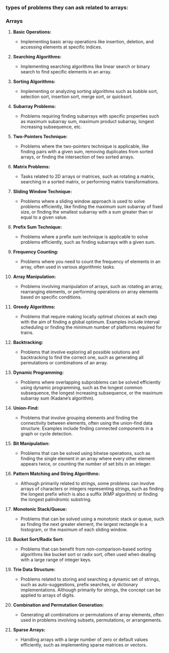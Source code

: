### types of problems they can ask related to arrays:

### Arrays
1. **Basic Operations:** 
   - Implementing basic array operations like insertion, deletion, and accessing elements at specific indices.
   
2. **Searching Algorithms:** 
   - Implementing searching algorithms like linear search or binary search to find specific elements in an array.
   
3. **Sorting Algorithms:** 
   - Implementing or analyzing sorting algorithms such as bubble sort, selection sort, insertion sort, merge sort, or quicksort.
   
4. **Subarray Problems:** 
   - Problems requiring finding subarrays with specific properties such as maximum subarray sum, maximum product subarray, longest increasing subsequence, etc.
   
5. **Two-Pointers Technique:** 
   - Problems where the two-pointers technique is applicable, like finding pairs with a given sum, removing duplicates from sorted arrays, or finding the intersection of two sorted arrays.
   
6. **Matrix Problems:** 
   - Tasks related to 2D arrays or matrices, such as rotating a matrix, searching in a sorted matrix, or performing matrix transformations.

7. **Sliding Window Technique:** 
   - Problems where a sliding window approach is used to solve problems efficiently, like finding the maximum sum subarray of fixed size, or finding the smallest subarray with a sum greater than or equal to a given value.

8. **Prefix Sum Technique:** 
   - Problems where a prefix sum technique is applicable to solve problems efficiently, such as finding subarrays with a given sum.

9. **Frequency Counting:** 
   - Problems where you need to count the frequency of elements in an array, often used in various algorithmic tasks.

10. **Array Manipulation:** 
    - Problems involving manipulation of arrays, such as rotating an array, rearranging elements, or performing operations on array elements based on specific conditions.

11. **Greedy Algorithms:**
    - Problems that require making locally optimal choices at each step with the aim of finding a global optimum. Examples include interval scheduling or finding the minimum number of platforms required for trains.

12. **Backtracking:**
    - Problems that involve exploring all possible solutions and backtracking to find the correct one, such as generating all permutations or combinations of an array.

13. **Dynamic Programming:**
    - Problems where overlapping subproblems can be solved efficiently using dynamic programming, such as the longest common subsequence, the longest increasing subsequence, or the maximum subarray sum (Kadane’s algorithm).

14. **Union-Find:**
    - Problems that involve grouping elements and finding the connectivity between elements, often using the union-find data structure. Examples include finding connected components in a graph or cycle detection.

15. **Bit Manipulation:**
    - Problems that can be solved using bitwise operations, such as finding the single element in an array where every other element appears twice, or counting the number of set bits in an integer.

16. **Pattern Matching and String Algorithms:**
    - Although primarily related to strings, some problems can involve arrays of characters or integers representing strings, such as finding the longest prefix which is also a suffix (KMP algorithm) or finding the longest palindromic substring.

17. **Monotonic Stack/Queue:**
    - Problems that can be solved using a monotonic stack or queue, such as finding the next greater element, the largest rectangle in a histogram, or the maximum of each sliding window.

18. **Bucket Sort/Radix Sort:**
    - Problems that can benefit from non-comparison-based sorting algorithms like bucket sort or radix sort, often used when dealing with a large range of integer keys.

19. **Trie Data Structure:**
    - Problems related to storing and searching a dynamic set of strings, such as auto-suggestions, prefix searches, or dictionary implementations. Although primarily for strings, the concept can be applied to arrays of digits.

20. **Combination and Permutation Generation:**
    - Generating all combinations or permutations of array elements, often used in problems involving subsets, permutations, or arrangements.

21. **Sparse Arrays:**
    - Handling arrays with a large number of zero or default values efficiently, such as implementing sparse matrices or vectors.